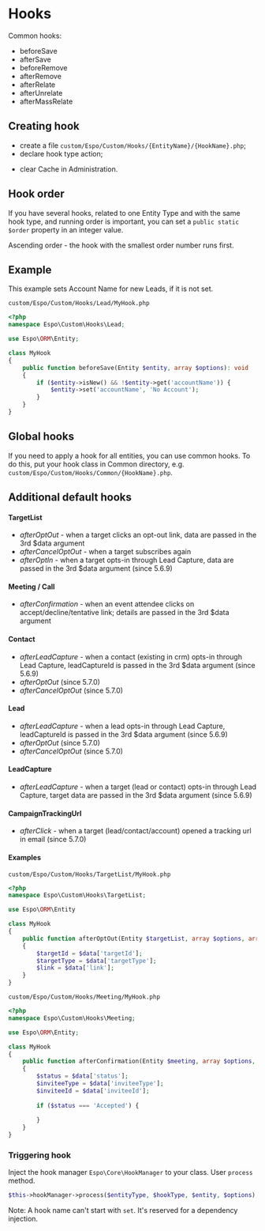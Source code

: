 # Hooks

Common hooks:

- beforeSave
- afterSave
- beforeRemove
- afterRemove
- afterRelate
- afterUnrelate
- afterMassRelate

## Creating hook

* create a file `custom/Espo/Custom/Hooks/{EntityName}/{HookName}.php`;
* declare hook type action;
- clear Cache in Administration.

## Hook order
If you have several hooks, related to one Entity Type and with the same hook type, and running order is important, you can set a `public static $order` property in an integer value.

Ascending order - the hook with the smallest order number runs first.

## Example

This example sets Account Name for new Leads, if it is not set.

`custom/Espo/Custom/Hooks/Lead/MyHook.php`

```php
<?php
namespace Espo\Custom\Hooks\Lead;

use Espo\ORM\Entity;

class MyHook
{    
    public function beforeSave(Entity $entity, array $options): void
    {
        if ($entity->isNew() && !$entity->get('accountName')) { 
            $entity->set('accountName', 'No Account');
        }
    }
}
```

## Global hooks

If you need to apply a hook for all entities, you can use common hooks. To do this, put your hook class in Common directory, e.g. `custom/Espo/Custom/Hooks/Common/{HookName}.php`.

## Additional default hooks

#### TargetList

* *afterOptOut* - when a target clicks an opt-out link, data are passed in the 3rd $data argument
* *afterCancelOptOut* - when a target subscribes again
* *afterOptIn* - when a target opts-in through Lead Capture, data are passed in the 3rd $data argument (since 5.6.9)

#### Meeting / Call

* *afterConfirmation* - when an event attendee clicks on accept/decline/tentative link; details are passed in the 3rd $data argument

#### Contact

* *afterLeadCapture* - when a contact (existing in crm) opts-in through Lead Capture, leadCaptureId is passed in the 3rd $data argument (since 5.6.9)
* *afterOptOut* (since 5.7.0)
* *afterCancelOptOut* (since 5.7.0)

#### Lead

* *afterLeadCapture* - when a lead opts-in through Lead Capture, leadCaptureId is passed in the 3rd $data argument (since 5.6.9)
* *afterOptOut* (since 5.7.0)
* *afterCancelOptOut* (since 5.7.0)

#### LeadCapture

* *afterLeadCapture* - when a target (lead or contact) opts-in through Lead Capture, target data are passed in the 3rd $data argument (since 5.6.9)

#### CampaignTrackingUrl

* *afterClick* - when a target (lead/contact/account) opened a tracking url in email (since 5.7.0)

#### Examples

`custom/Espo/Custom/Hooks/TargetList/MyHook.php`
```php
<?php
namespace Espo\Custom\Hooks\TargetList;

use Espo\ORM\Entity

class MyHook
{    
    public function afterOptOut(Entity $targetList, array $options, array $data): void
    {
        $targetId = $data['targetId'];
        $targetType = $data['targetType'];
        $link = $data['link'];
    }
}
```

`custom/Espo/Custom/Hooks/Meeting/MyHook.php`
```php
<?php
namespace Espo\Custom\Hooks\Meeting;

use Espo\ORM\Entity;

class MyHook
{    
    public function afterConfirmation(Entity $meeting, array $options, array $data): void
    {
        $status = $data['status'];
        $inviteeType = $data['inviteeType'];
        $inviteeId = $data['inviteeId'];
        
        if ($status === 'Accepted') {
        
        }
    }
}
```



### Triggering hook

Inject the hook manager `Espo\Core\HookManager` to your class. User `process` method.

```php
$this->hookManager->process($entityType, $hookType, $entity, $options);
```

Note: A hook name can't start with `set`. It's reserved for a dependency injection.
